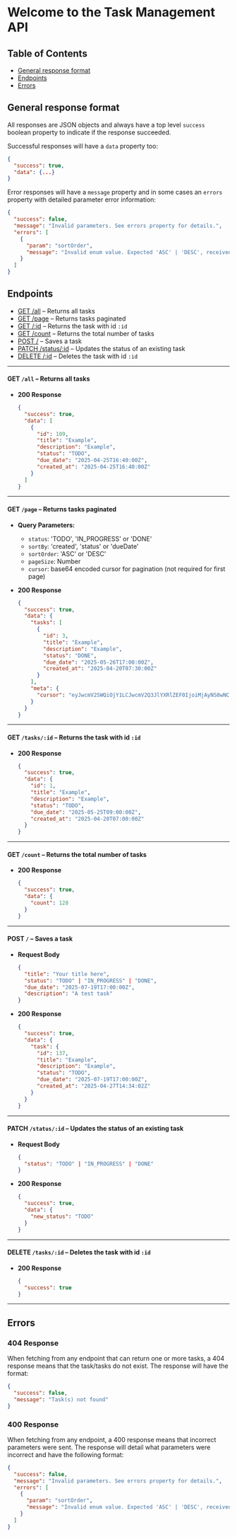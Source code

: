 # Welcome to the Task Management API

## Table of Contents

- [General response format](#general-response-format)
- [Endpoints](#endpoints)
- [Errors](#errors)

## General response format

All responses are JSON objects and always have a top level `success` boolean property to indicate if the response succeeded.

Successful responses will have a `data` property too:

```json
{
  "success": true,
  "data": {...}
}
```

Error responses will have a `message` property and in some cases an `errors` property with detailed parameter error information:

```json
{
  "success": false,
  "message": "Invalid parameters. See errors property for details.",
  "errors": [
    {
      "param": "sortOrder",
      "message": "Invalid enum value. Expected 'ASC' | 'DESC', received 'ASCc'"
    }
  ]
}
```

## Endpoints

- [GET /all](#get-all) – Returns all tasks
- [GET /page](#get-page) – Returns tasks paginated
- [GET /:id](#get-id) – Returns the task with id `:id`
- [GET /count](#get-count) – Returns the total number of tasks
- [POST /](#save-task) – Saves a task
- [PATCH /status/:id](#update-status) – Updates the status of an existing task
- [DELETE /:id](#delete-id) – Deletes the task with id `:id`

<a name="get-all"></a>

---

#### GET `/all` – Returns all tasks

- **200 Response**

  ```json
  {
    "success": true,
    "data": [
      {
        "id": 109,
        "title": "Example",
        "description": "Example",
        "status": "TODO",
        "due_date": "2025-04-25T16:40:00Z",
        "created_at": "2025-04-25T16:40:00Z"
      }
    ]
  }
  ```

---

<a name="get-page"></a>

#### GET `/page` – Returns tasks paginated

- **Query Parameters:**

  - `status`: 'TODO', 'IN_PROGRESS' or 'DONE'
  - `sortBy`: 'created', 'status' or 'dueDate'
  - `sortOrder`: 'ASC' or 'DESC'
  - `pageSize`: Number
  - `cursor`: base64 encoded cursor for pagination (not required for first page)

- **200 Response**

  ```json
  {
    "success": true,
    "data": {
      "tasks": [
        {
          "id": 3,
          "title": "Example",
          "description": "Example",
          "status": "DONE",
          "due_date": "2025-05-26T17:00:00Z",
          "created_at": "2025-04-20T07:30:00Z"
        }
      ],
      "meta": {
        "cursor": "eyJwcmV2SWQiOjY1LCJwcmV2Q3JlYXRlZEF0IjoiMjAyNS0wNC0yMFQyMzowMDowMC4wMDBaIn0="
      }
    }
  }
  ```

---

<a name="get-id"></a>

#### GET `/tasks/:id` – Returns the task with id `:id`

- **200 Response**

  ```json
  {
    "success": true,
    "data": {
      "id": 1,
      "title": "Example",
      "description": "Example",
      "status": "TODO",
      "due_date": "2025-05-25T09:00:00Z",
      "created_at": "2025-04-20T07:00:00Z"
    }
  }
  ```

---

<a name="get-count"></a>

#### GET `/count` – Returns the total number of tasks

- **200 Response**

  ```json
  {
    "success": true,
    "data": {
      "count": 128
    }
  }
  ```

---

<a name="save-task"></a>

#### POST `/` – Saves a task

- **Request Body**

  ```json
  {
    "title": "Your title here",
    "status": "TODO" | "IN_PROGRESS" | "DONE",
    "due_date": "2025-07-19T17:00:00Z",
    "description": "A test task"
  }
  ```

- **200 Response**

  ```json
  {
    "success": true,
    "data": {
      "task": {
        "id": 137,
        "title": "Example",
        "description": "Example",
        "status": "TODO",
        "due_date": "2025-07-19T17:00:00Z",
        "created_at": "2025-04-27T14:34:02Z"
      }
    }
  }
  ```

---

<a name="update-status"></a>

#### PATCH `/status/:id` – Updates the status of an existing task

- **Request Body**

  ```json
  {
    "status": "TODO" | "IN_PROGRESS" | "DONE"
  }
  ```

- **200 Response**

  ```json
  {
    "success": true,
    "data": {
      "new_status": "TODO"
    }
  }
  ```

---

<a name="delete-id"></a>

#### DELETE `/tasks/:id` – Deletes the task with id `:id`

- **200 Response**

  ```json
  {
    "success": true
  }
  ```

---

## Errors

### 404 Response

When fetching from any endpoint that can return one or more tasks, a 404 response means that the task/tasks do not exist. The response will have the format:

```json
{
  "success": false,
  "message": "Task(s) not found"
}
```

### 400 Response

When fetching from any endpoint, a 400 response means that incorrect parameters were sent. The response will detail what parameters were incorrect and have the following format:

```json
{
  "success": false,
  "message": "Invalid parameters. See errors property for details.",
  "errors": [
    {
      "param": "sortOrder",
      "message": "Invalid enum value. Expected 'ASC' | 'DESC', received 'ASCc'"
    }
  ]
}
```
